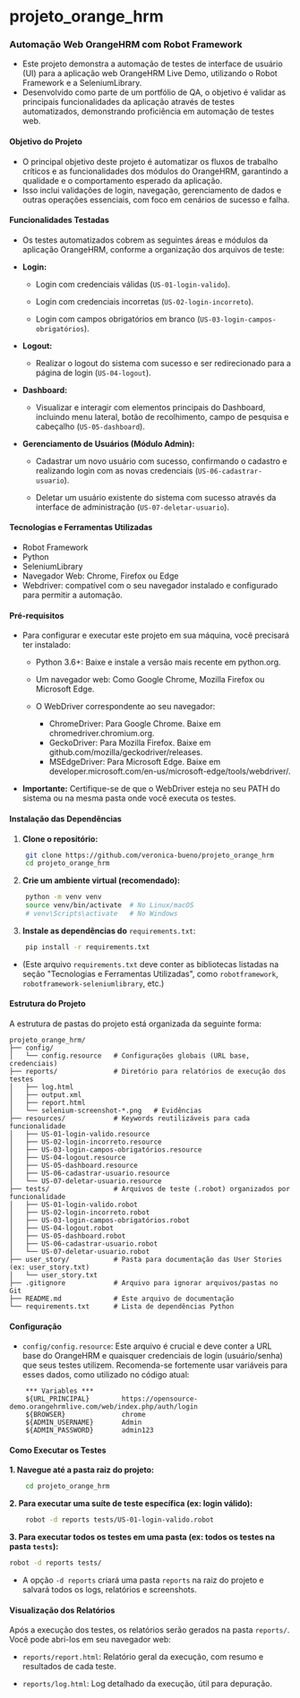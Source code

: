 # projeto_orange_hrm

### Automação Web OrangeHRM com Robot Framework
- Este projeto demonstra a automação de testes de interface de usuário (UI) para a aplicação web OrangeHRM Live Demo, utilizando o Robot Framework e a SeleniumLibrary.
- Desenvolvido como parte de um portfólio de QA, o objetivo é validar as principais funcionalidades da aplicação através de testes automatizados, demonstrando proficiência em automação de testes web.

#### Objetivo do Projeto
- O principal objetivo deste projeto é automatizar os fluxos de trabalho críticos e as funcionalidades dos módulos do OrangeHRM, garantindo a qualidade e o comportamento esperado da aplicação. 
- Isso inclui validações de login, navegação, gerenciamento de dados e outras operações essenciais, com foco em cenários de sucesso e falha.

#### Funcionalidades Testadas
- Os testes automatizados cobrem as seguintes áreas e módulos da aplicação OrangeHRM, conforme a organização dos arquivos de teste:

* **Login:**
    * Login com credenciais válidas (```US-01-login-valido```).

    * Login com credenciais incorretas (```US-02-login-incorreto```).

    * Login com campos obrigatórios em branco (```US-03-login-campos-obrigatórios```).

* **Logout:**
    * Realizar o logout do sistema com sucesso e ser redirecionado para a página de login (```US-04-logout```).

* **Dashboard:**
    * Visualizar e interagir com elementos principais do Dashboard, incluindo menu lateral, botão de recolhimento, campo de pesquisa e cabeçalho (```US-05-dashboard```).

* **Gerenciamento de Usuários (Módulo Admin):**
    * Cadastrar um novo usuário com sucesso, confirmando o cadastro e realizando login com as novas credenciais (```US-06-cadastrar-usuario```).

    * Deletar um usuário existente do sistema com sucesso através da interface de administração (```US-07-deletar-usuario```).

#### Tecnologias e Ferramentas Utilizadas
* Robot Framework
* Python
* SeleniumLibrary
* Navegador Web: Chrome, Firefox ou Edge
* Webdriver: compatível com o seu navegador instalado e configurado para permitir a automação.

#### Pré-requisitos
* Para configurar e executar este projeto em sua máquina, você precisará ter instalado:

    * Python 3.6+: Baixe e instale a versão mais recente em python.org.

    * Um navegador web: Como Google Chrome, Mozilla Firefox ou Microsoft Edge.

    * O WebDriver correspondente ao seu navegador:
        * ChromeDriver: Para Google Chrome. Baixe em chromedriver.chromium.org.
        * GeckoDriver: Para Mozilla Firefox. Baixe em github.com/mozilla/geckodriver/releases.
        * MSEdgeDriver: Para Microsoft Edge. Baixe em developer.microsoft.com/en-us/microsoft-edge/tools/webdriver/.
* **Importante:** Certifique-se de que o WebDriver esteja no seu PATH do sistema ou na mesma pasta onde você executa os testes.


#### Instalação das Dependências
1. **Clone o repositório:**
```bash
    git clone https://github.com/veronica-bueno/projeto_orange_hrm
    cd projeto_orange_hrm 
```
2. **Crie um ambiente virtual (recomendado):**
```bash
    python -m venv venv
    source venv/bin/activate  # No Linux/macOS
    # venv\Scripts\activate   # No Windows
```
3. **Instale as dependências do** ```requirements.txt```:
```bash
    pip install -r requirements.txt
```

* (Este arquivo ```requirements.txt``` deve conter as bibliotecas listadas na seção "Tecnologias e Ferramentas Utilizadas", como ```robotframework```, ```robotframework-seleniumlibrary```, etc.)

#### Estrutura do Projeto

A estrutura de pastas do projeto está organizada da seguinte forma:
```
projeto_orange_hrm/
├── config/
│   └── config.resource   # Configurações globais (URL base, credenciais)
├── reports/              # Diretório para relatórios de execução dos testes
│   ├── log.html
│   ├── output.xml
│   ├── report.html
│   └── selenium-screenshot-*.png   # Evidências
├── resources/            # Keywords reutilizáveis para cada funcionalidade
│   ├── US-01-login-valido.resource
│   ├── US-02-login-incorreto.resource
│   ├── US-03-login-campos-obrigatórios.resource
│   ├── US-04-logout.resource
│   ├── US-05-dashboard.resource
│   ├── US-06-cadastrar-usuario.resource
│   └── US-07-deletar-usuario.resource
├── tests/                # Arquivos de teste (.robot) organizados por funcionalidade
│   ├── US-01-login-valido.robot
│   ├── US-02-login-incorreto.robot
│   ├── US-03-login-campos-obrigatórios.robot
│   ├── US-04-logout.robot
│   ├── US-05-dashboard.robot
│   ├── US-06-cadastrar-usuario.robot
│   └── US-07-deletar-usuario.robot
├── user_story/           # Pasta para documentação das User Stories (ex: user_story.txt)
│   └── user_story.txt
├── .gitignore            # Arquivo para ignorar arquivos/pastas no Git
├── README.md             # Este arquivo de documentação
└── requirements.txt      # Lista de dependências Python
```

#### Configuração
* ```config/config.resource```: Este arquivo é crucial e deve conter a URL base do OrangeHRM e quaisquer credenciais de login (usuário/senha) que seus testes utilizem. Recomenda-se fortemente usar variáveis para esses dados, como utilizado no código atual:
```
    *** Variables ***
    ${URL_PRINCIPAL}        https://opensource-demo.orangehrmlive.com/web/index.php/auth/login
    ${BROWSER}              chrome
    ${ADMIN_USERNAME}       Admin
    ${ADMIN_PASSWORD}       admin123
```
#### Como Executar os Testes
**1. Navegue até a pasta raiz do projeto:**
```bash
    cd projeto_orange_hrm
```
**2. Para executar uma suíte de teste específica (ex: login válido):**
```bash
    robot -d reports tests/US-01-login-valido.robot
```
**3. Para executar todos os testes em uma pasta (ex: todos os testes na pasta ```tests```):**
```bash
robot -d reports tests/
```
- A opção ```-d reports``` criará uma pasta ```reports``` na raiz do projeto e salvará todos os logs, relatórios e screenshots.

#### Visualização dos Relatórios
Após a execução dos testes, os relatórios serão gerados na pasta ```reports/```. Você pode abri-los em seu navegador web:

* ```reports/report.html```: Relatório geral da execução, com resumo e resultados de cada teste.

* ```reports/log.html```: Log detalhado da execução, útil para depuração.
